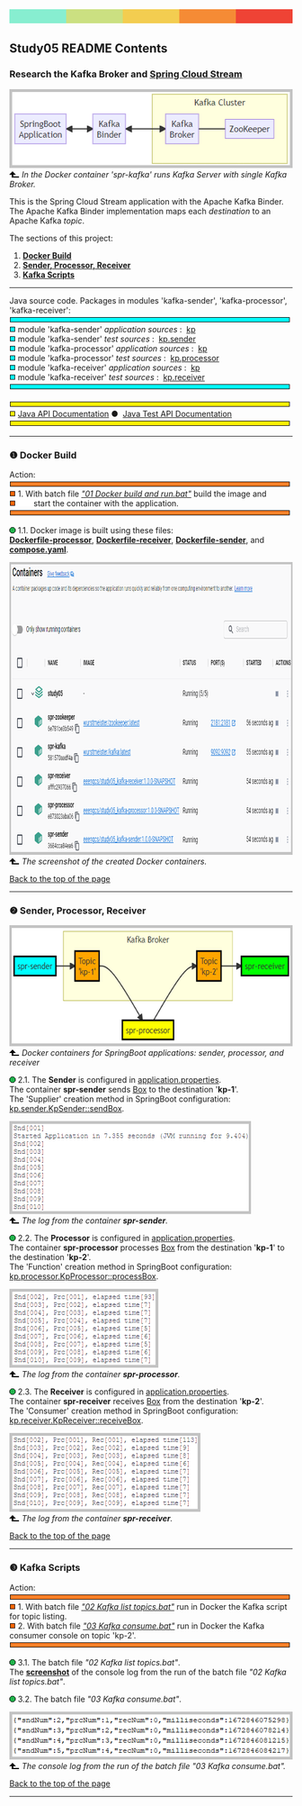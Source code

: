 <!DOCTYPE html>
<HTML lang="en">
<META charset="UTF-8">
<BODY>
<a href="https://github.com/k1729p/Study05/tree/main/docs"><img alt="" src="images/ColorScheme.png" height="25" width="800"/></a>
<H2 id="contents">Study05 README Contents</H2>
<H3 id="top">Research the Kafka Broker and <a href="https://spring.io/projects/spring-cloud-stream">Spring Cloud Stream</a></H3>

<P>
<img alt="" src="images/MermaidFlowchart1.png" height="140" width="530"/><br>
<img alt="" src="images/blackArrowUp.png">
<I>In the Docker container 'spr-kafka' runs Kafka Server with single Kafka Broker.</I>
</P>

<P>
This is the Spring Cloud Stream application with the Apache Kafka Binder.<br>
The Apache Kafka Binder implementation maps each <i>destination</i> to an Apache Kafka <i>topic</i>. 
</P>

<P>
The sections of this project:
</P>
<OL>
<LI><a href="#ONE"><b>Docker Build</b></a></LI>
<LI><a href="#TWO"><b>Sender, Processor, Receiver</b></a></LI>
<LI><a href="#THREE"><b>Kafka Scripts</b></a></LI>
</OL>

<hr>

<P>
Java source code. Packages in modules 'kafka-sender', 'kafka-processor', 'kafka-receiver':<br>
<img alt="" src="images/aquaHR-500.png"><br>
<img alt="" src="images/aquaSquare.png">
    module 'kafka-sender' <i>application sources</i>&nbsp;:&nbsp;
	<a href="https://github.com/k1729p/Study05/tree/main/kafka-sender/src/main/java/kp">kp</a><br>
<img alt="" src="images/aquaSquare.png">
    module 'kafka-sender' <i>test sources</i>&nbsp;:&nbsp;
	<a href="https://github.com/k1729p/Study05/tree/main/kafka-sender/src/test/java/kp/sender">kp.sender</a><br>
<img alt="" src="images/aquaSquare.png">
    module 'kafka-processor' <i>application sources</i>&nbsp;:&nbsp;
	<a href="https://github.com/k1729p/Study05/tree/main/kafka-processor/src/main/java/kp">kp</a><br>
<img alt="" src="images/aquaSquare.png">
    module 'kafka-processor' <i>test sources</i>&nbsp;:&nbsp;
	<a href="https://github.com/k1729p/Study05/tree/main/kafka-processor/src/test/java/kp/processor">kp.processor</a><br>
<img alt="" src="images/aquaSquare.png">
    module 'kafka-receiver' <i>application sources</i>&nbsp;:&nbsp;
	<a href="https://github.com/k1729p/Study05/tree/main/kafka-receiver/src/main/java/kp">kp</a><br>
<img alt="" src="images/aquaSquare.png">
    module 'kafka-receiver' <i>test sources</i>&nbsp;:&nbsp;
	<a href="https://github.com/k1729p/Study05/tree/main/kafka-receiver/src/test/java/kp/receiver">kp.receiver</a><br>
<img alt="" src="images/aquaHR-500.png">
</P>

<P>
<img alt="" src="images/yellowHR-500.png"><br>
<img alt="" src="images/yellowSquare.png">
    <a href="http://htmlpreview.github.io/?https://github.com/k1729p/Study05/blob/main/docs/apidocs/index.html">
	Java API Documentation</a>&nbsp;●&nbsp;
    <a href="http://htmlpreview.github.io/?https://github.com/k1729p/Study05/blob/main/docs/testapidocs/index.html">
	Java Test API Documentation</a><br>
<img alt="" src="images/yellowHR-500.png">
</P>
<hr>
<H3 id="ONE">❶ Docker Build</H3>

<P>Action:<br>
<img alt="" src="images/orangeHR-500.png"><br>
<img alt="" src="images/orangeSquare.png"> 1. With batch file
 <a href="https://github.com/k1729p/Study05/blob/main/0_batch/01%20Docker%20build%20and%20run.bat">
 <I>"01 Docker build and run.bat"</I></a> build the image and<br>
<img alt="" src="images/orangeSquare.png"><img alt="" src="images/spacer-32.png">start the container with the application.<br>
<img alt="" src="images/orangeHR-500.png"></P>

<P><img alt="" src="images/greenCircle.png">
1.1. Docker image is built using these files:<br>
<a href="https://raw.githubusercontent.com/k1729p/Study05/main/docker-config/Dockerfile-processor"><b>Dockerfile-processor</b></a>,
<a href="https://raw.githubusercontent.com/k1729p/Study05/main/docker-config/Dockerfile-receiver"><b>Dockerfile-receiver</b></a>,
<a href="https://raw.githubusercontent.com/k1729p/Study05/main/docker-config/Dockerfile-sender"><b>Dockerfile-sender</b></a>, and
<a href="https://raw.githubusercontent.com/k1729p/Study05/main/docker-config/compose.yaml"><b>compose.yaml</b></a>.
</P>
<P>
<img alt="" src="images/ScreenshotDockerContainer.png" height="520" width="960"/><br>
<img alt="" src="images/blackArrowUp.png">
<I>The screenshot of the created Docker containers.</I>
</P>

<a href="#top">Back to the top of the page</a>
<hr>
<H3 id="TWO">❷ Sender, Processor, Receiver</H3>
<P>
<img alt="" src="images/MermaidFlowchart2.png" height="215" width="610"/><br>
<img alt="" src="images/blackArrowUp.png">
<I>Docker containers for SpringBoot applications: sender, processor, and receiver</I>
</P>
<P><img alt="" src="images/greenCircle.png">
2.1. The <b>Sender</b> is configured in 
<a href="https://github.com/k1729p/Study05/blob/main/kafka-sender/src/main/resources/application.properties">application.properties</a>.<br>
The container <b>spr-sender</b> sends 
<a href="https://github.com/k1729p/Study05/blob/main/kafka-sender/src/main/java/kp/model/Box.java">Box</a>
to the destination '<b>kp-1</b>'.<br>
The 'Supplier' creation method in SpringBoot configuration: 
<a href="https://github.com/k1729p/Study05/blob/main/kafka-sender/src/main/java/kp/sender/KpSender.java#L39">
kp.sender.KpSender::sendBox</a>.
</P>
<P><img alt="" src="images/SprSender.png" height="165" width="430"/><br>
<img alt="" src="images/blackArrowUp.png">
<I>The log from the container <b>spr-sender</b>.</I>
</P>

<P><img alt="" src="images/greenCircle.png">
2.2. The <b>Processor</b> is configured in 
<a href="https://github.com/k1729p/Study05/blob/main/kafka-processor/src/main/resources/application.properties">application.properties</a>.<br>
The container <b>spr-processor</b> processes 
<a href="https://github.com/k1729p/Study05/blob/main/kafka-processor/src/main/java/kp/model/Box.java">Box</a>
from the destination '<b>kp-1</b>' to the destination '<b>kp-2</b>'.<br>
The 'Function' creation method in SpringBoot configuration: 
<a href="https://github.com/k1729p/Study05/blob/main/kafka-processor/src/main/java/kp/processor/KpProcessor.java#L39">
kp.processor.KpProcessor::processBox</a>.
</P>
<P><img alt="" src="images/SprProcessor.png" height="140" width="265"/><br>
<img alt="" src="images/blackArrowUp.png">
<I>The log from the container <b>spr-processor</b>.</I>
</P>

<P><img alt="" src="images/greenCircle.png">
2.3. The <b>Receiver</b> is configured in 
<a href="https://github.com/k1729p/Study05/blob/main/kafka-receiver/src/main/resources/application.properties">application.properties</a>.<br>
The container <b>spr-receiver</b> receives 
<a href="https://github.com/k1729p/Study05/blob/main/kafka-receiver/src/main/java/kp/model/Box.java">Box</a>
from the destination '<b>kp-2</b>'.<br>
The 'Consumer' creation method in SpringBoot configuration: 
<a href="https://github.com/k1729p/Study05/blob/main/kafka-receiver/src/main/java/kp/receiver/KpReceiver.java#L41">
kp.receiver.KpReceiver::receiveBox</a>.
</P>

<P><img alt="" src="images/SprReceiver.png" height="140" width="340"/><br>
<img alt="" src="images/blackArrowUp.png">
<I>The log from the container <b>spr-receiver</b>.</I>
</P>

<a href="#top">Back to the top of the page</a>
<hr>
<H3 id="THREE">❸ Kafka Scripts</H3>

<P>Action:<br>
<img alt="" src="images/orangeHR-500.png"><br>
<img alt="" src="images/orangeSquare.png"> 1. With batch file
 <a href="https://github.com/k1729p/Study05/blob/main/0_batch/02%20Kafka%20list%20topics.bat">
 <I>"02 Kafka list topics.bat"</I></a> run in Docker the Kafka script for topic listing.<br>
<img alt="" src="images/orangeSquare.png"> 2. With batch file
 <a href="https://github.com/k1729p/Study05/blob/main/0_batch/03%20Kafka%20consume.bat">
 <I>"03 Kafka consume.bat"</I></a> run in Docker the Kafka consumer console on topic 'kp-2'.<br>
<img alt="" src="images/orangeHR-500.png"></P>

<P><img alt="" src="images/greenCircle.png">
3.1. The batch file <I>"02 Kafka list topics.bat"</I>.<br>
The <a href="images/KafkaListTopics.png">
<b>screenshot</b></a> of the console log from the run of the batch file <I>"02 Kafka list topics.bat"</I>.
</P>

<P><img alt="" src="images/greenCircle.png">
3.2. The batch file <I>"03 Kafka consume.bat"</I>.
</P>
<P><img alt="" src="images/KafkaConsume.png" height="85" width="515"/><br>
<img alt="" src="images/blackArrowUp.png">
<I>The console log from the run of the batch file "03 Kafka consume.bat".</I>
</P>

<a href="#top">Back to the top of the page</a>
<hr>
</BODY>
</HTML>
